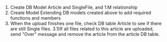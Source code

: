 1) Create DB Model Article and SingleFile, and 1:M relationship
2) Create Model Extending DB models created above to add required functions and members
3) When the upload finishes one file, check DB table Article to see if there are still Single files.
3.1)If all files related to this article are uploaded, send "Over" message and remove the article from the article DB table.
